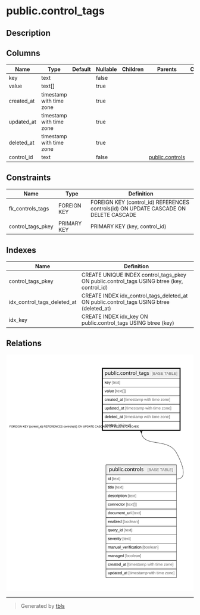 # public.control_tags

## Description

## Columns

| Name | Type | Default | Nullable | Children | Parents | Comment |
| ---- | ---- | ------- | -------- | -------- | ------- | ------- |
| key | text |  | false |  |  |  |
| value | text[] |  | true |  |  |  |
| created_at | timestamp with time zone |  | true |  |  |  |
| updated_at | timestamp with time zone |  | true |  |  |  |
| deleted_at | timestamp with time zone |  | true |  |  |  |
| control_id | text |  | false |  | [public.controls](public.controls.md) |  |

## Constraints

| Name | Type | Definition |
| ---- | ---- | ---------- |
| fk_controls_tags | FOREIGN KEY | FOREIGN KEY (control_id) REFERENCES controls(id) ON UPDATE CASCADE ON DELETE CASCADE |
| control_tags_pkey | PRIMARY KEY | PRIMARY KEY (key, control_id) |

## Indexes

| Name | Definition |
| ---- | ---------- |
| control_tags_pkey | CREATE UNIQUE INDEX control_tags_pkey ON public.control_tags USING btree (key, control_id) |
| idx_control_tags_deleted_at | CREATE INDEX idx_control_tags_deleted_at ON public.control_tags USING btree (deleted_at) |
| idx_key | CREATE INDEX idx_key ON public.control_tags USING btree (key) |

## Relations

![er](public.control_tags.svg)

---

> Generated by [tbls](https://github.com/k1LoW/tbls)
